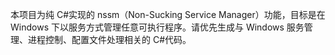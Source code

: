 <!-- Use this file to provide workspace-specific custom instructions to Copilot. For more details, visit https://code.visualstudio.com/docs/copilot/copilot-customization#_use-a-githubcopilotinstructionsmd-file -->

本项目为纯 C#实现的 nssm（Non-Sucking Service Manager）功能，目标是在 Windows 下以服务方式管理任意可执行程序。请优先生成与 Windows 服务管理、进程控制、配置文件处理相关的 C#代码。
